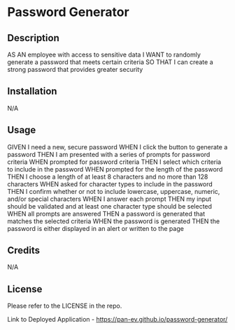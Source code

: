 # Password Generator

## Description

AS AN employee with access to sensitive data
I WANT to randomly generate a password that meets certain criteria
SO THAT I can create a strong password that provides greater security

## Installation

N/A

## Usage

GIVEN I need a new, secure password
WHEN I click the button to generate a password
THEN I am presented with a series of prompts for password criteria
WHEN prompted for password criteria
THEN I select which criteria to include in the password
WHEN prompted for the length of the password
THEN I choose a length of at least 8 characters and no more than 128 characters
WHEN asked for character types to include in the password
THEN I confirm whether or not to include lowercase, uppercase, numeric, and/or special characters
WHEN I answer each prompt
THEN my input should be validated and at least one character type should be selected
WHEN all prompts are answered
THEN a password is generated that matches the selected criteria
WHEN the password is generated
THEN the password is either displayed in an alert or written to the page

## Credits

N/A

## License

Please refer to the LICENSE in the repo.

Link to Deployed Application - https://pan-ev.github.io/password-generator/
